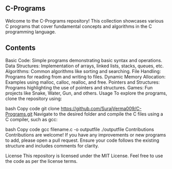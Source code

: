 ## C-Programs
Welcome to the C-Programs repository! This collection showcases various C programs that cover fundamental concepts and algorithms in the C programming language.

## Contents
Basic Code: Simple programs demonstrating basic syntax and operations.
Data Structures: Implementation of arrays, linked lists, stacks, queues, etc.
Algorithms: Common algorithms like sorting and searching.
File Handling: Programs for reading from and writing to files.
Dynamic Memory Allocation: Examples using malloc, calloc, realloc, and free.
Pointers and Structures: Programs highlighting the use of pointers and structures.
Games: Fun projects like Snake, Water, Gun, and others.
Usage
To explore the programs, clone the repository using:

bash
Copy code
git clone https://github.com/SurajVerma009/C-Programs.git
Navigate to the desired folder and compile the C files using a C compiler, such as gcc:

bash
Copy code
gcc filename.c -o outputfile
./outputfile
Contributions
Contributions are welcome! If you have any improvements or new programs to add, please open a pull request. Ensure your code follows the existing structure and includes comments for clarity.

License
This repository is licensed under the MIT License. Feel free to use the code as per the license terms.
